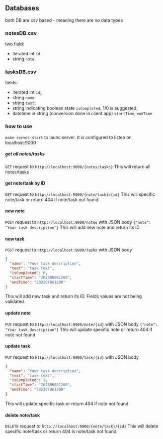 ## Databases

both DB are csv based - meaning there are no data types

### notesDB.csv

two field:

* iterated int `id`
* string `note`

### tasksDB.csv

fields:

* iterated int `id`;
* string `name`
* string `text`;
* string indicating boolean state `isCompleted`, 1/0 is suggested;
* datetime in string (conversion done in client app) `startTime`, `endTime`

### how to use

`make server-start` to launc server. It is configured to listen on localhost:9000

##### get all notes/tasks

`GET` request to `http://localhost:9000/{notes/tasks}`
This will return all notes/tasks

#### get note/task by ID

`GET` request to `http://localhost:9000/{note/task}/{id}`
This will specific note/task or return 404 if note/task not found

#### new note

`POST` request to `http://localhost:9000/notes` with JSON body `{"note": "Your task description"}`
This will add new note and return its ID

#### new task

`POST` request to `http://localhost:9000/tasks` with JSON body

``` json
{
  "name": "Your task description",
  "text": "task text",
  "isCompleted": 0,
  "startTime": "202306061200",
  "endTime": "202307061200"
}
```

This will add new task and return its ID. Fields values are not being validated.

#### update note

`PUT` request to `http://localhost:9000/note/{id}` with JSON body `{"note": "Your task description"}`
This will update specific note or return 404 if note not found

#### update task

`PUT` request to `http://localhost:9000/task/{id}` with JSON body

``` json
{
  "name": "Your task description",
  "text": "task text",
  "isCompleted": 1,
  "startTime": "202306061200",
  "endTime": "202307061200"
}
```

This will update specific task or return 404 if note not found

#### delete note/task

`DELETE` request to `http://localhost:9000/{note/task}/{id}`
This will delete specific note/task or return 404 is note/task not found

